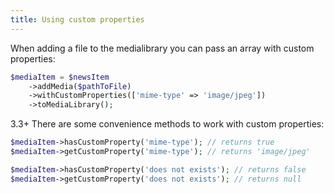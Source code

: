 ```yaml
---
title: Using custom properties
---
```


When adding a file to the medialibrary you can pass an array with custom properties:

```php
$mediaItem = $newsItem
    ->addMedia($pathToFile)
    ->withCustomProperties(['mime-type' => 'image/jpeg'])
    ->toMediaLibrary();
```

<span class="version">3.3+</span> There are some convenience methods to work with custom properties:

```php
$mediaItem->hasCustomProperty('mime-type'); // returns true
$mediaItem->getCustomProperty('mime-type'); // returns 'image/jpeg'

$mediaItem->hasCustomProperty('does not exists'); // returns false
$mediaItem->getCustomProperty('does not exists'); // returns null
```
